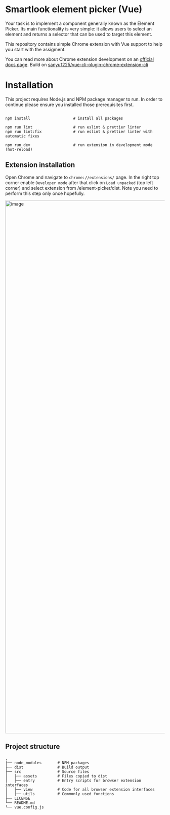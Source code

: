 Smartlook element picker (Vue)
==========================

Your task is to implement a component generally known as
the Element Picker. Its main functionality is very simple: it allows users to select an element
and returns a selector that can be used to target this element.

This repository contains simple Chrome extension with Vue support to help you start with the assigment.

You can read more about Chrome extension development on an [official docs page](https://developer.chrome.com/docs/extensions/).
Build on [sanyu1225/vue-cli-plugin-chrome-extension-cli](https://github.com/sanyu1225/vue-cli-plugin-chrome-extension-cli)

# Installation
This project requires Node.js and NPM package manager to run.
In order to continue please ensure you installed those prerequisites first.

```

npm install                   # install all packages

npm run lint                  # run eslint & prettier linter
npm run lint:fix              # run eslint & prettier linter with automatic fixes

npm run dev                   # run extension in development mode (hot-reload)
```

## Extension installation
Open Chrome and navigate to `chrome://extensions/` page.
In the right top corner enable `Developer mode` after that
click on `Load unpacked` (top left corner) and select extension
from <path>/element-picker/dist.
Note you need to perform this step only once hopefully.

<img width="1680" alt="image" src="https://user-images.githubusercontent.com/12775440/190911933-ffaac2aa-8336-4483-8c12-b2716a9cab7a.png">

## Project structure
    .
    ├── node_modules       # NPM packages
    ├── dist               # Build output
    ├── src                # Source files
    │   ├──	assets         # Files copied to dist
    │   ├──	entry          # Entry scripts for browser extension interfaces
    │   ├── view           # Code for all browser extension interfaces
    │   ├── utils          # Commonly used functions
    ├── LICENSE
    └── README.md
    └── vue.config.js
